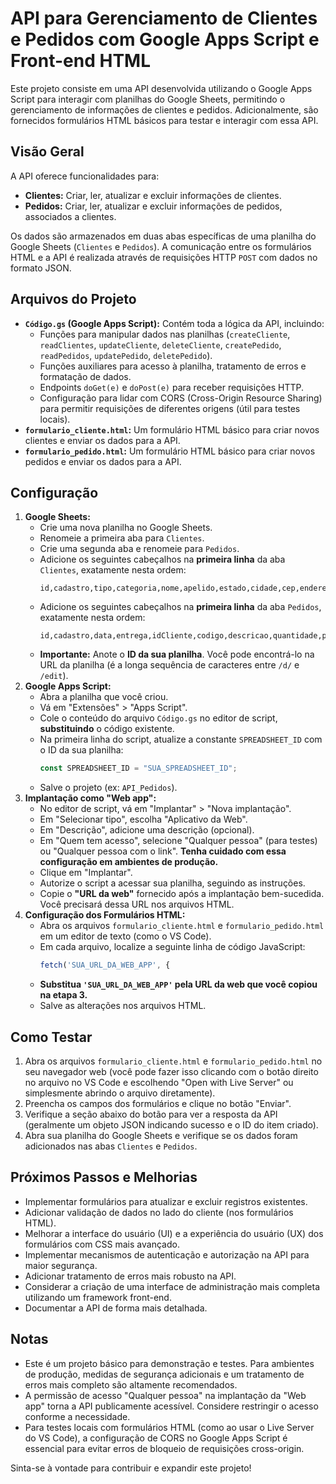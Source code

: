 # API para Gerenciamento de Clientes e Pedidos com Google Apps Script e Front-end HTML

Este projeto consiste em uma API desenvolvida utilizando o Google Apps Script para interagir com planilhas do Google Sheets, permitindo o gerenciamento de informações de clientes e pedidos. Adicionalmente, são fornecidos formulários HTML básicos para testar e interagir com essa API.

## Visão Geral

A API oferece funcionalidades para:

* **Clientes:** Criar, ler, atualizar e excluir informações de clientes.
* **Pedidos:** Criar, ler, atualizar e excluir informações de pedidos, associados a clientes.

Os dados são armazenados em duas abas específicas de uma planilha do Google Sheets (`Clientes` e `Pedidos`). A comunicação entre os formulários HTML e a API é realizada através de requisições HTTP `POST` com dados no formato JSON.

## Arquivos do Projeto

* **`Código.gs` (Google Apps Script):** Contém toda a lógica da API, incluindo:
    * Funções para manipular dados nas planilhas (`createCliente`, `readClientes`, `updateCliente`, `deleteCliente`, `createPedido`, `readPedidos`, `updatePedido`, `deletePedido`).
    * Funções auxiliares para acesso à planilha, tratamento de erros e formatação de dados.
    * Endpoints `doGet(e)` e `doPost(e)` para receber requisições HTTP.
    * Configuração para lidar com CORS (Cross-Origin Resource Sharing) para permitir requisições de diferentes origens (útil para testes locais).
* **`formulario_cliente.html`:** Um formulário HTML básico para criar novos clientes e enviar os dados para a API.
* **`formulario_pedido.html`:** Um formulário HTML básico para criar novos pedidos e enviar os dados para a API.

## Configuração

1.  **Google Sheets:**
    * Crie uma nova planilha no Google Sheets.
    * Renomeie a primeira aba para `Clientes`.
    * Crie uma segunda aba e renomeie para `Pedidos`.
    * Adicione os seguintes cabeçalhos na **primeira linha** da aba `Clientes`, exatamente nesta ordem:
        ```
        id,cadastro,tipo,categoria,nome,apelido,estado,cidade,cep,endereco,numero,bairro,celular,referencia,observacao,status
        ```
    * Adicione os seguintes cabeçalhos na **primeira linha** da aba `Pedidos`, exatamente nesta ordem:
        ```
        id,cadastro,data,entrega,idCliente,codigo,descricao,quantidade,preco,total,troco,solicitante,entregador,forma,pagamento,observacao,status
        ```
    * **Importante:** Anote o **ID da sua planilha**. Você pode encontrá-lo na URL da planilha (é a longa sequência de caracteres entre `/d/` e `/edit`).
2.  **Google Apps Script:**
    * Abra a planilha que você criou.
    * Vá em "Extensões" > "Apps Script".
    * Cole o conteúdo do arquivo `Código.gs` no editor de script, **substituindo** o código existente.
    * Na primeira linha do script, atualize a constante `SPREADSHEET_ID` com o ID da sua planilha:
        ```javascript
        const SPREADSHEET_ID = "SUA_SPREADSHEET_ID";
        ```
    * Salve o projeto (ex: `API_Pedidos`).
3.  **Implantação como "Web app":**
    * No editor de script, vá em "Implantar" > "Nova implantação".
    * Em "Selecionar tipo", escolha "Aplicativo da Web".
    * Em "Descrição", adicione uma descrição (opcional).
    * Em "Quem tem acesso", selecione "Qualquer pessoa" (para testes) ou "Qualquer pessoa com o link". **Tenha cuidado com essa configuração em ambientes de produção.**
    * Clique em "Implantar".
    * Autorize o script a acessar sua planilha, seguindo as instruções.
    * Copie o **"URL da web"** fornecido após a implantação bem-sucedida. Você precisará dessa URL nos arquivos HTML.
4.  **Configuração dos Formulários HTML:**
    * Abra os arquivos `formulario_cliente.html` e `formulario_pedido.html` em um editor de texto (como o VS Code).
    * Em cada arquivo, localize a seguinte linha de código JavaScript:
        ```javascript
        fetch('SUA_URL_DA_WEB_APP', {
        ```
    * **Substitua `'SUA_URL_DA_WEB_APP'` pela URL da web que você copiou na etapa 3.**
    * Salve as alterações nos arquivos HTML.

## Como Testar

1.  Abra os arquivos `formulario_cliente.html` e `formulario_pedido.html` no seu navegador web (você pode fazer isso clicando com o botão direito no arquivo no VS Code e escolhendo "Open with Live Server" ou simplesmente abrindo o arquivo diretamente).
2.  Preencha os campos dos formulários e clique no botão "Enviar".
3.  Verifique a seção abaixo do botão para ver a resposta da API (geralmente um objeto JSON indicando sucesso e o ID do item criado).
4.  Abra sua planilha do Google Sheets e verifique se os dados foram adicionados nas abas `Clientes` e `Pedidos`.

## Próximos Passos e Melhorias

* Implementar formulários para atualizar e excluir registros existentes.
* Adicionar validação de dados no lado do cliente (nos formulários HTML).
* Melhorar a interface do usuário (UI) e a experiência do usuário (UX) dos formulários com CSS mais avançado.
* Implementar mecanismos de autenticação e autorização na API para maior segurança.
* Adicionar tratamento de erros mais robusto na API.
* Considerar a criação de uma interface de administração mais completa utilizando um framework front-end.
* Documentar a API de forma mais detalhada.

## Notas

* Este é um projeto básico para demonstração e testes. Para ambientes de produção, medidas de segurança adicionais e um tratamento de erros mais completo são altamente recomendados.
* A permissão de acesso "Qualquer pessoa" na implantação da "Web app" torna a API publicamente acessível. Considere restringir o acesso conforme a necessidade.
* Para testes locais com formulários HTML (como ao usar o Live Server do VS Code), a configuração de CORS no Google Apps Script é essencial para evitar erros de bloqueio de requisições cross-origin.

Sinta-se à vontade para contribuir e expandir este projeto!
